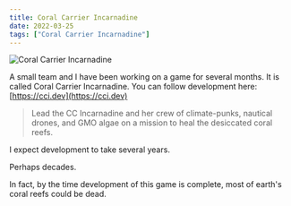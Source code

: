 ```yaml
---
title: Coral Carrier Incarnadine
date: 2022-03-25
tags: ["Coral Carrier Incarnadine"]
---
```


![Coral Carrier Incarnadine](/rm_ation/images/coral-carrier-incarnadine.gif)

A small team and I have been working on a game for several months. It is called Coral Carrier Incarnadine. You can follow development here: [https://cci.dev](https://cci.dev)<!--x-->

> Lead the CC Incarnadine and her crew of climate-punks, nautical drones, and GMO algae on a mission to heal the desiccated coral reefs.

I expect development to take several years.

Perhaps decades.

In fact, by the time development of this game is complete, most of earth's coral reefs could be dead.
